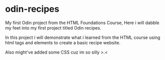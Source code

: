 # odin-recipes

My first Odin project from the HTML Foundations Course, Here i will dabble my feet into my first project titled Odin recipes.

In this project i will demonstrate what i learned from the HTML course using html tags and elements to create a basic recipe website.

Also might've added some CSS cuz im so silly >.<
